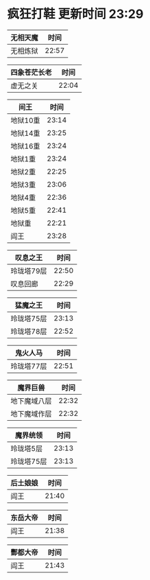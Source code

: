 # 疯狂打鞋 更新时间 23:29

| 无相天魔   | 时间    |
|--------|-------|
| 无相炼狱 | 22:57 |

| 四象苍茫长老   | 时间    |
|--------|-------|
| 虚无之关 | 22:04 |

| 间王   | 时间    |
|--------|-------|
| 地狱10重 | 23:14 |
| 地狱14重 | 23:25 |
| 地狱16重 | 23:24 |
| 地狱1重 | 23:24 |
| 地狱2重 | 22:25 |
| 地狱3重 | 23:06 |
| 地狱4重 | 22:36 |
| 地狱5重 | 22:41 |
| 地狱重 | 22:21 |
| 阎王 | 23:28 |

| 叹息之王   | 时间    |
|--------|-------|
| 玲珑塔79层 | 22:50 |
| 叹息回廊 | 22:29 |

| 猛魔之王   | 时间    |
|--------|-------|
| 玲珑塔75层 | 23:13 |
| 玲珑塔78层 | 22:52 |

| 鬼火人马   | 时间    |
|--------|-------|
| 玲珑塔77层 | 22:51 |

| 魔界巨兽   | 时间    |
|--------|-------|
| 地下魔域八层 | 22:32 |
| 地下魔域作层 | 22:32 |

| 魔界统领   | 时间    |
|--------|-------|
| 玲珑塔5层 | 23:13 |
| 玲珑塔75层 | 23:13 |

| 后土娘娘   | 时间    |
|--------|-------|
| 阎王 | 21:40 |

| 东岳大帝   | 时间    |
|--------|-------|
| 阎王 | 21:38 |

| 酆都大帝   | 时间    |
|--------|-------|
| 阎王 | 21:43 |